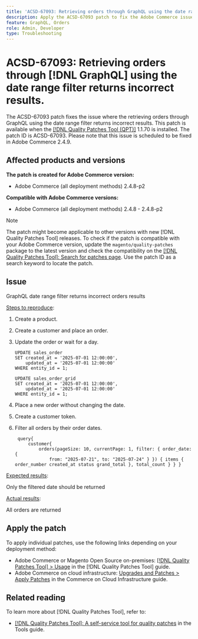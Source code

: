 ```yaml
---
title: 'ACSD-67093: Retrieving orders through GraphQL using the date range filter returns incorrect results'
description: Apply the ACSD-67093 patch to fix the Adobe Commerce issue where the retrieving orders through GraphQL using the date range filter returns incorrect results.
feature: GraphQL, Orders
role: Admin, Developer
type: Troubleshooting
---
```

# ACSD-67093: Retrieving orders through [!DNL GraphQL] using the date range filter returns incorrect results.

The ACSD-67093 patch fixes the issue where the retrieving orders through GraphQL using the date range filter returns incorrect results. This patch is available when the [[!DNL Quality Patches Tool (QPT)]](/help/tools/quality-patches-tool/quality-patches-tool-to-self-serve-quality-patches.md) 1.1.70 is installed. The patch ID is ACSD-67093. Please note that this issue is scheduled to be fixed in Adobe Commerce 2.4.9.

## Affected products and versions

**The patch is created for Adobe Commerce version:**

* Adobe Commerce (all deployment methods) 2.4.8-p2

**Compatible with Adobe Commerce versions:**

* Adobe Commerce (all deployment methods) 2.4.8 - 2.4.8-p2

>[!NOTE]
>
>The patch might become applicable to other versions with new [!DNL Quality Patches Tool] releases. To check if the patch is compatible with your Adobe Commerce version, update the `magento/quality-patches` package to the latest version and check the compatibility on the [[!DNL Quality Patches Tool]: Search for patches page](https://experienceleague.adobe.com/tools/commerce-quality-patches/index.html). Use the patch ID as a search keyword to locate the patch.

## Issue

GraphQL date range filter returns incorrect orders results 

<u>Steps to reproduce</u>:

1. Create a product.
1. Create a customer and place an order.
1. Update the order or wait for a day.

    ```
    UPDATE sales_order
    SET created_at = '2025-07-01 12:00:00',
        updated_at = '2025-07-01 12:00:00'
    WHERE entity_id = 1;

    UPDATE sales_order_grid
    SET created_at = '2025-07-01 12:00:00',
        updated_at = '2025-07-01 12:00:00'
    WHERE entity_id = 1;
    ```

1. Place a new order without changing the date.
1. Create a customer token.
1. Filter all orders by their order dates.

   ```
    query{
        customer{
            orders(pageSize: 10, currentPage: 1, filter: { order_date: {
                from: "2025-07-21", to: "2025-07-24" } }) { items { order_number created_at status grand_total }, total_count } } }
   ```

<u>Expected results</u>:

Only the filtered date should be returned

<u>Actual results</u>:

All orders are returned

## Apply the patch

To apply individual patches, use the following links depending on your deployment method:

* Adobe Commerce or Magento Open Source on-premises: [[!DNL Quality Patches Tool] > Usage](/help/tools/quality-patches-tool/usage.md) in the [!DNL Quality Patches Tool] guide.
* Adobe Commerce on cloud infrastructure: [Upgrades and Patches > Apply Patches](https://experienceleague.adobe.com/docs/commerce-cloud-service/user-guide/develop/upgrade/apply-patches.html) in the Commerce on Cloud Infrastructure guide.

## Related reading

To learn more about [!DNL Quality Patches Tool], refer to:

* [[!DNL Quality Patches Tool]: A self-service tool for quality patches](/help/tools/quality-patches-tool/quality-patches-tool-to-self-serve-quality-patches.md) in the Tools guide.
